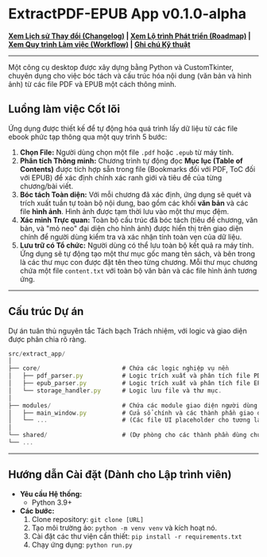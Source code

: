 # ExtractPDF-EPUB App v0.1.0-alpha

**[Xem Lịch sử Thay đổi (Changelog)](CHANGELOG.md) | [Xem Lộ trình Phát triển (Roadmap)](ROADMAP.md) | [Xem Quy trình Làm việc (Workflow)](WORKFLOW.md) | [Ghi chú Kỹ thuật](TECHNICAL_NOTES.md)**

---

Một công cụ desktop được xây dựng bằng Python và CustomTkinter, chuyên dụng cho việc bóc tách và cấu trúc hóa nội dung (văn bản và hình ảnh) từ các file PDF và EPUB một cách thông minh.



## Luồng làm việc Cốt lõi

Ứng dụng được thiết kế để tự động hóa quá trình lấy dữ liệu từ các file ebook phức tạp thông qua một quy trình 5 bước:

1.  **Chọn File:** Người dùng chọn một file `.pdf` hoặc `.epub` từ máy tính.
2.  **Phân tích Thông minh:** Chương trình tự động đọc **Mục lục (Table of Contents)** được tích hợp sẵn trong file (Bookmarks đối với PDF, ToC đối với EPUB) để xác định chính xác ranh giới và tiêu đề của từng chương/bài viết.
3.  **Bóc tách Toàn diện:** Với mỗi chương đã xác định, ứng dụng sẽ quét và trích xuất tuần tự toàn bộ nội dung, bao gồm các khối **văn bản** và các file **hình ảnh**. Hình ảnh được tạm thời lưu vào một thư mục đệm.
4.  **Xác minh Trực quan:** Toàn bộ cấu trúc đã bóc tách (tiêu đề chương, văn bản, và "mỏ neo" đại diện cho hình ảnh) được hiển thị trên giao diện chính để người dùng kiểm tra và xác nhận tính toàn vẹn của dữ liệu.
5.  **Lưu trữ có Tổ chức:** Người dùng có thể lưu toàn bộ kết quả ra máy tính. Ứng dụng sẽ tự động tạo một thư mục gốc mang tên sách, và bên trong là các thư mục con được đặt tên theo từng chương. Mỗi thư mục chương chứa một file `content.txt` với toàn bộ văn bản và các file hình ảnh tương ứng.

---
## Cấu trúc Dự án

Dự án tuân thủ nguyên tắc Tách bạch Trách nhiệm, với logic và giao diện được phân chia rõ ràng.


``` javascript
src/extract_app/
│
├── core/                       # Chứa các logic nghiệp vụ nền
│   ├── pdf_parser.py           # Logic trích xuất và phân tích file PDF.
│   ├── epub_parser.py          # Logic trích xuất và phân tích file EPUB.
│   └── storage_handler.py      # Logic lưu file và thư mục.
│
├── modules/                    # Chứa các module giao diện người dùng
│   ├── main_window.py          # Cửa sổ chính và các thành phần giao diện.
│   └── ...                     # (Các file UI placeholder cho tương lai)
│
└── shared/                     # (Dự phòng cho các thành phần dùng chung)
└── ...

```

---
## Hướng dẫn Cài đặt (Dành cho Lập trình viên)

* **Yêu cầu Hệ thống:**
    * Python 3.9+
* **Các bước:**
    1.  Clone repository: `git clone [URL]`
    2.  Tạo môi trường ảo: `python -m venv venv` và kích hoạt nó.
    3.  Cài đặt các thư viện cần thiết: `pip install -r requirements.txt`
    4.  Chạy ứng dụng: `python run.py`


